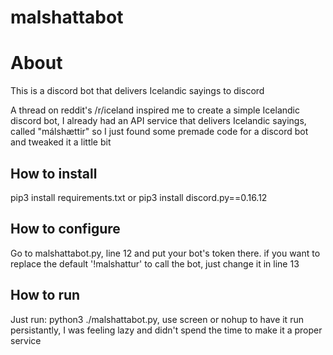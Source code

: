 # malshattabot

# About
This is a discord bot that delivers Icelandic sayings to discord

A thread on reddit's /r/iceland inspired me to create a simple Icelandic discord bot, I already had an API service that delivers Icelandic sayings, called "málshættir" so I just found some premade code for a discord bot and tweaked it a little bit

## How to install

pip3 install requirements.txt
or
pip3 install discord.py==0.16.12

## How to configure 

Go to malshattabot.py, line 12 and put your bot's token there. if you want to replace the default '!malshattur' to call the bot, just change it in line 13

## How to run

Just run: python3 ./malshattabot.py, use screen or nohup to have it run persistantly, I was feeling lazy and didn't spend the time to make it a proper service
